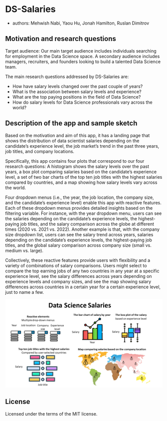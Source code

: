 # DS-Salaries

- authors: Mehwish Nabi, Yaou Hu, Jonah Hamilton, Ruslan Dimitrov

## Motivation and research questions
Target audience: Our main target audience includes individuals searching for employment in the Data Science space. A secondary audience includes managers, recruiters, and founders looking to build a talented Data Science team.

The main research questions addressed by DS-Salaries are:

- How have salary levels changed over the past couple of years?
- What is the association between salary levels and experience?
- What are the top paying positions in the field of Data Science?
- How do salary levels for Data Science professionals vary across the world?

## Description of the app and sample sketch
Based on the motivation and aim of this app, it has a landing page that shows the distribution of data scientist salaries depending on the candidate’s experience level, the job market’s trend in the past three years, job titles, and company locations. 

Specifically, this app contains four plots that correspond to our four research questions: A histogram shows the salary levels over the past years, a box plot comparing salaries based on the candidate’s experience level, a set of two bar charts of the top ten job titles with the highest salaries compared by countries, and a map showing how salary levels vary across the world.

Four dropdown menus (i.e., the year, the job location, the company size, and the candidate’s experience level) enable this app with reactive features. Each of these dropdown menus provides detailed insights based on the filtering variable. For instance, with the year dropdown menu, users can see the salaries depending on the candidate’s experience levels, the highest-paying job titles, and the salary comparison across the globe at different times (2020 vs. 2021 vs. 2022). Another example is that, with the company size dropdown list, users can see the salary trend across years, salaries depending on the candidate’s experience levels, the highest-paying job titles, and the global salary comparison across company size (small vs. medium vs. large). 

Collectively, these reactive features provide users with flexibility and a variety of combinations of salary comparisons. Users might select to compare the top earning jobs of any two countries in any year at a specific experience level, see the salary differences across years depending on experience levels and company sizes, and see the map showing salary differences across countries in a certain year for a certain experience level, just to name a few.

![](img/sketch.png)

## License
Licensed under the terms of the MIT license.
